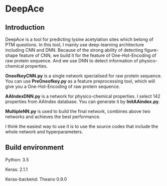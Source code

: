 # DeepAce

## Introduction

DeepAce is a tool for predicting lysine acetylation sites which belong of PTM questions. In this tool, I mainly use deep-learning architecture including CNN and DNN. Because of the strong ability of detecting figure-shape feature of CNN, we build it for the feature of One-Hot-Encoding of raw protein sequence. And we use DNN to detect information of physico-chemical properties.

**OneofkeyCNN.py** is a single network specialised for raw protein sequence. You can use **PreOneofkey.py** as a feature preprocessing tool, which will give you a One-Hot-Encoding of raw protein sequence.

**AAIndexDNN.py** is a network for physico-chemical properties. I select 142 properties from AAIndex database. You can generate it by **InitAAindex.py**.

**MultipleNN.py** is used to build the final network, combines above two networks and achieves the best performance.

I think the easiest way to use it is to use the source codes that include the whole network and hyperparameters.

## Build environment

Python: 3.5

Keras: 2.1.1

Keras-backend: Theano 0.9.0

